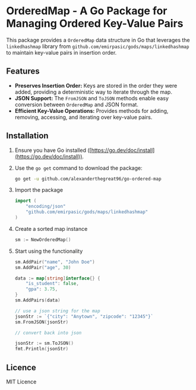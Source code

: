 # OrderedMap - A Go Package for Managing Ordered Key-Value Pairs

This package provides a `OrderedMap` data structure in Go that leverages the `linkedhashmap` library from `github.com/emirpasic/gods/maps/linkedhashmap` to maintain key-value pairs in insertion order.

## Features

* **Preserves Insertion Order:** Keys are stored in the order they were added, providing a deterministic way to iterate through the map.
* **JSON Support:** The `FromJSON` and `ToJSON` methods enable easy conversion between `OrderedMap` and JSON format.
* **Efficient Key-Value Operations:** Provides methods for adding, removing, accessing, and iterating over key-value pairs.

## Installation

1. Ensure you have Go installed ([https://go.dev/doc/install](https://go.dev/doc/install)).
2. Use the `go get` command to download the package:

    ```bash
    go get -u github.com/alexanderthegreat96/go-ordered-map
3. Import the package
    ```go
    import (
        "encoding/json"
        "github.com/emirpasic/gods/maps/linkedhashmap"
    )
4. Create a sorted map instance
    ```go
    sm := NewOrderedMap()
5. Start using the functionality
    ```go
    sm.AddPair("name", "John Doe")
    sm.AddPair("age", 30)

    data := map[string]interface{} {
        "is_student": false,
        "gpa": 3.75,
    }
    sm.AddPairs(data)

    // use a json string for the map
    jsonStr := `{"city": "Anytown", "zipcode": "12345"}`
    sm.FromJSON(jsonStr)

    // convert back into json

    jsonStr := sm.ToJSON()
    fmt.Println(jsonStr)


## Licence
MIT Licence